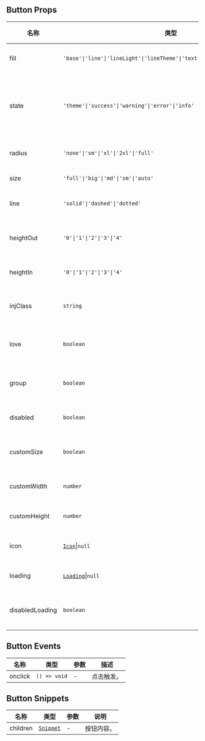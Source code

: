 ## Button Props

| 名称            | 类型                                                                          | 默认值    | 必传 | 说明                           |
| --------------- | ----------------------------------------------------------------------------- | --------- | ---- | ------------------------------ |
| fill            | `'base'\|'line'\|'lineLight'\|'lineTheme'\|'text'\|'textTheme'\|'colorLight'` | `'base'`  | N    | 填充模式。                     |
| state           | `'theme'\|'success'\|'warning'\|'error'\|'info'`                              | `'theme'` | N    | 状态色，theme 表示跟随主题色。 |
| radius          | `'none'\|'sm'\|'xl'\|'2xl'\|'full'`                                           | `'sm'`    | N    | 圆角风格。                     |
| size            | `'full'\|'big'\|'md'\|'sm'\|'auto'`                                           | `'big'`   | N    | 尺寸。                         |
| line            | `'solid'\|'dashed'\|'dotted'`                                                 | `'solid'` | N    | 边框风格。                     |
| heightOut       | `'0'\|'1'\|'2'\|'3'\|'4'`                                                     | `'2'`     | N    | 按钮外部高度。                 |
| heightIn        | `'0'\|'1'\|'2'\|'3'\|'4'`                                                     | `'3'`     | N    | 按钮高度。                     |
| injClass        | `string`                                                                      | `''`      | N    | 注入 CSS 名称。                |
| love            | `boolean`                                                                     | `false`   | N    | 是否开启关爱版。               |
| group           | `boolean`                                                                     | `false`   | N    | 是否使用按钮组。               |
| disabled        | `boolean`                                                                     | `false`   | N    | 是否禁用。                     |
| customSize      | `boolean`                                                                     | `false`   | N    | 是否自定义大小。               |
| customWidth     | `number`                                                                      | `0`       | N    | 自定义宽度。                   |
| customHeight    | `number`                                                                      | `0`       | N    | 自定义高度。                   |
| icon            | [`Icon`](https://stdf.design/#/components?nav=icon&tab=1)\|`null`             | `null`    | N    | 图标参数。                     |
| loading         | [`Loading`](https://stdf.design/#/components?nav=loading&tab=1)\|`null`       | `null`    | N    | 加载参数。                     |
| disabledLoading | `boolean`                                                                     | `false`   | N    | 加载时是否禁用。               |

## Button Events

| 名称    | 类型         | 参数 | 描述       |
| ------- | ------------ | ---- | ---------- |
| onclick | `() => void` | -    | 点击触发。 |

## Button Snippets

| 名称     | 类型                                                                | 参数 | 说明       |
| -------- | ------------------------------------------------------------------- | ---- | ---------- |
| children | [`Snippet`](https://svelte.dev/docs/svelte/snippet#Typing-snippets) | -    | 按钮内容。 |

